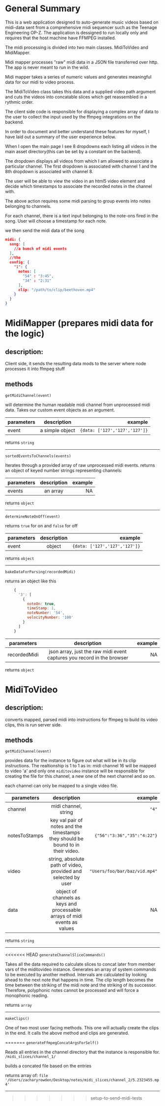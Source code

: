 # General Summary

This is a web application designed to auto-generate music videos based on midi-data sent from a comprehensive midi sequencer such as the Teenage Engineering OP-Z. The application is dessigned to run locally only and requires that the host machine have FFMPEG installed. 

The midi processing is divided into two main classes. MidiToVideo and MidiMapper. 

Midi mapper processes "raw" midi data in a JSON file transferred over http. The app is never meant to run in the wild. 

Midi mapper takes a series of numeric values and generates meaningful data for our midi to video process. 

The MidiToVideo class takes this data and a supplied video path argument and cuts the videos into concatable slices which get reassembled in a rythmic order. 

The client side code is responsible for displaying a complex array of data to the user to collect the input used by the ffmpeg integrations on the backend. 

In order to document and better understand these features for myself, I have laid out a summary of the user experience below. 

When I open the main page I see 8 dropdowns each listing all videos in the main asset directory(this can be set by a constant on the backend).

The dropdown displays all videos from which I am allowed to associate a particular channel. The first dropdown is associated with channel 1 and the 8th dropdown is associated with channel 8. 

The user will be able to view the video in an html5 video element and decide which timestamps to associate the recorded notes in  the channel with. 

The above action requires some midi parsing to group events into notes belonging to channels. 

For each channel, there is a text input belonging to the note-ons fired in the song. User will choose a timestamp for each note. 

we then send the midi data of the song 

```json
midi: {
  song: [
    //a bunch of midi events
  ],
  //the 
  config: {
    "1": {
      notes: [
        "54" : "3:45",
        "34" : "2:31"
      ],
      clip: "/path/to/clip/beethoven.mp4"
    }
  }
}
```

# MidiMapper (prepares midi data for the logic)


## description: 

Client side, it sends the resulting data mods to the server where node processes it into ffmpeg stuff
## methods 

`getMidiChannel(event)`

will determine the human readable midi channel from unprocessed midi data. Takes our custom event objects as an argument. 

| parameters        | description           | example  |
| ------------- |:-------------:| -----:|
| event   | a simple object  | `{data: ['127','127','127']}` | 



returns `string`

---


`sortedEventsToChannels(events)`


Iterates through a provided array of raw unprocessed midi events. returns an object of keyed number strings representing channels:

| parameters        | description           | example  |
| ------------- |:-------------:| -----:|
| events   | an array  | NA | 

returns `object`

---


`determineNoteOnOff(event)`


returns `true` for on and `false` for off 

| parameters        | description           | example  |
| ------------- |:-------------:| -----:|
| event  | object  | `{data: ['127','127','127']}` | 

returns `object`



  
  ---

`bakeDataForParsing(recordedMidi)`


returns an object 
like this 

``` javascript
    {
      '3': [
        {
          noteOn: true,
          timeStamp: 1,
          noteNumber: '54',
          velocityNumber: '100'
        }
      ]
    }
```

| parameters        | description           | example  |
| ------------- |:-------------:| -----:|
| recordedMidi  | json array, just the raw midi event captures you record in the browser  | NA| 

returns `object`




# MidiToVideo

## description: 

converts mapped, parsed midi into instructions for ffmpeg to build its video clips, this is run server side.  

## methods 

`getMidiChannel(event)`

provides data for the instance to figure out what will be in its clip instructions. The realtionship is 1 to 1 as in: midi channel 16 will be mapped to video 'a' and only one `miditovideo` instance will be responsible for creating the file for this channel, a new one of the next channel and so on. 

each channel can only be mapped to a single video file. 

| parameters        | description           | example  |
| ------------- |:-------------:| -----:|
| channel   | midi channel, string  | `"4"` | 
| notesToStamps   | key val pair of notes and the timestamps they should be bound to in their video.  | `{"56":"3:36","35":"4:22"}` | 
| video   | string, absolute path of video, provided and selected by user  | `"Users/foo/bar/baz/vid.mp4"` | 
| data   | object of channels as keys and processable arrays of midi events as values  | NA | 



returns `string`

---

<<<<<<< HEAD
`generateChannelSliceCommands()`

Takes all the data required to calculate slices to concat later from member vars of the miditovideo instance. Generates an array of system commands to be executed by another method. Intervals are calculated by looking ahead to the next note that happens in time. The clip length becomes the time between the striking of the midi note and the striking of its successor. Therefore, polyphonic notes cannot be processed and will force a monophonic reading. 



returns `array`

---

`makeClips()`

One of two most user facing methods. This one will actually create the clips in the end. It calls the above method and clips are generated. 

=======
`generateFfmpegConcatArgsForSelf()`

Reads all entries in the channel directory that the instance is responsible for. `/midi_slices/channel_1/`

builds a concated  file based on the entries  

returns array of: `file '/Users/zacharyrowden/Desktop/notes/midi_slices/channel_2/5.2323455.mp4'`


---

>>>>>>> setup-to-send-midi-tests









